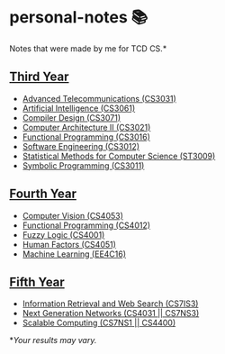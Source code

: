 # personal-notes 📚

Notes that were made by me for TCD CS.\*

## [Third Year](https://github.com/nating/personal-notes/blob/master/third-year/README.md)

* [Advanced Telecommunications (CS3031)](https://github.com/nating/personal-notes/blob/master/third-year/advanced-telecommunications/README.md)
* [Artificial Intelligence (CS3061)](https://github.com/nating/personal-notes/blob/master/third-year/artificial-intelligence/README.md)
* [Compiler Design (CS3071)](https://github.com/nating/personal-notes/blob/master/third-year/compiler-design/README.md)
* [Computer Architecture II (CS3021)](https://github.com/nating/personal-notes/blob/master/third-year/computer-architecture-ii/README.md)
* [Functional Programming (CS3016)](https://github.com/nating/personal-notes/blob/master/third-year/functional-programming/README.md)
* [Software Engineering (CS3012)](https://github.com/nating/personal-notes/blob/master/third-year/software-engineering/README.md)
* [Statistical Methods for Computer Science (ST3009)](https://github.com/nating/personal-notes/blob/master/third-year/statistical-methods/README.md)
* [Symbolic Programming (CS3011)](https://github.com/nating/personal-notes/blob/master/third-year/symbolic-programming/README.md)

## [Fourth Year](https://github.com/nating/personal-notes/blob/master/fourth-year/README.md)

* [Computer Vision (CS4053)](https://github.com/nating/personal-notes/blob/master/fourth-year/computer-vision/README.md)
* [Functional Programming (CS4012)](https://github.com/nating/personal-notes/blob/master/fourth-year/functional-programming/README.md)
* [Fuzzy Logic (CS4001)](https://github.com/nating/personal-notes/blob/master/fourth-year/fuzzy-logic/README.md)
* [Human Factors (CS4051)](https://github.com/nating/personal-notes/blob/master/fourth-year/human-factors/README.md)
* [Machine Learning (EE4C16)](https://github.com/nating/personal-notes/blob/master/fourth-year/machine-learning/README.md)

## [Fifth Year](https://github.com/nating/personal-notes/blob/master/fifth-year/README.md)

* [Information Retrieval and Web Search (CS7IS3)](https://github.com/nating/personal-notes/blob/master/fifth-year/information-retrieval-and-web-search/README.md)
* [Next Generation Networks (CS4031 || CS7NS3)](https://github.com/nating/personal-notes/blob/master/fifth-year/next-generation-networks/README.md)
* [Scalable Computing (CS7NS1 || CS4400)](https://github.com/nating/personal-notes/blob/master/fifth-year/scalable-computing/README.md)

\**Your results may vary.*
